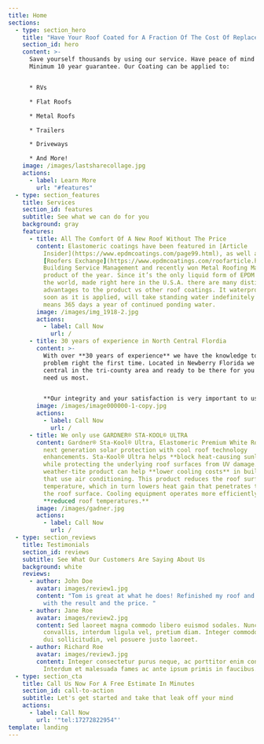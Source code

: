 ```yaml
---
title: Home
sections:
  - type: section_hero
    title: "Have Your Roof Coated for A Fraction Of The Cost Of Replacement "
    section_id: hero
    content: >-
      Save yourself thousands by using our service. Have peace of mind with our
      Minimum 10 year guarantee. Our Coating can be applied to:


      * RVs

      * Flat Roofs 

      * Metal Roofs

      * Trailers 

      * Driveways

      * And More!
    image: /images/lastsharecollage.jpg
    actions:
      - label: Learn More
        url: "#features"
  - type: section_features
    title: Services
    section_id: features
    subtitle: See what we can do for you
    background: gray
    features:
      - title: All The Comfort Of A New Roof Without The Price
        content: Elastomeric coatings have been featured in [Article
          Insider](https://www.epdmcoatings.com/page99.html), as well as
          [Roofers Exchange](https://www.epdmcoatings.com/roofarticle.html),
          Building Service Management and recently won Metal Roofing Magazines
          product of the year. Since it’s the only liquid form of EPDM rubber in
          the world, made right here in the U.S.A. there are many distinct
          advantages to the product vs other roof coatings. It waterproof as
          soon as it is applied, will take standing water indefinitely yes that
          means 365 days a year of continued ponding water.
        image: /images/img_1918-2.jpg
        actions:
          - label: Call Now
            url: /
      - title: 30 years of experience in North Central Flordia
        content: >-
          With over **30 years of experience** we have the knowledge to fix your
          problem right the first time. Located in Newberry Florida we are
          central in the tri-county area and ready to be there for you when you
          need us most.  


          **Our integrity and your satisfaction is very important to us.** This is why we have a minimum **10 year no-hassle warranty** on all our work.
        image: /images/image000000-1-copy.jpg
        actions:
          - label: Call Now
            url: /
      - title: We only use GARDNER® STA-KOOL® ULTRA
        content: Gardner® Sta-Kool® Ultra, Elastomeric Premium White Roof Coating offers
          next generation solar protection with cool roof technology
          enhancements. Sta-Kool® Ultra helps **block heat-causing sunlight**
          while protecting the underlying roof surfaces from UV damage. This
          weather-tite product can help **lower cooling costs** in buildings
          that use air conditioning. This product reduces the roof surface
          temperature, which in turn lowers heat gain that penetrates through
          the roof surface. Cooling equipment operates more efficiently with the
          **reduced roof temperatures.**
        image: /images/gadner.jpg
        actions:
          - label: Call Now
            url: /
  - type: section_reviews
    title: Testimonials
    section_id: reviews
    subtitle: See What Our Customers Are Saying About Us
    background: white
    reviews:
      - author: John Doe
        avatar: images/review1.jpg
        content: "Tom is great at what he does! Refinished my roof and I am very happy
          with the result and the price. "
      - author: Jane Roe
        avatar: images/review2.jpg
        content: Sed laoreet magna commodo libero euismod sodales. Nunc ac libero
          convallis, interdum ligula vel, pretium diam. Integer commodo sem at
          dui sollicitudin, vel posuere justo laoreet.
      - author: Richard Roe
        avatar: images/review3.jpg
        content: Integer consectetur purus neque, ac porttitor enim convallis vitae.
          Interdum et malesuada fames ac ante ipsum primis in faucibus.
  - type: section_cta
    title: Call Us Now For A Free Estimate In Minutes
    section_id: call-to-action
    subtitle: Let's get started and take that leak off your mind
    actions:
      - label: Call Now
        url: '"tel:17272822954"'
template: landing
---
```

